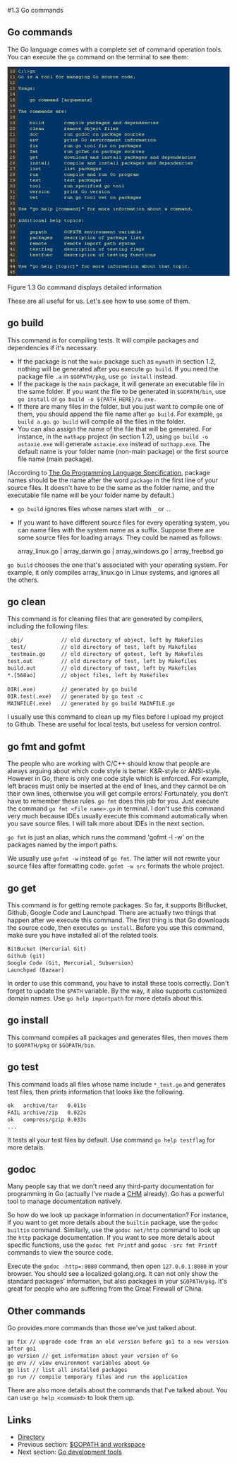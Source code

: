 #1.3 Go commands

## Go commands

The Go language comes with a complete set of command operation tools. You can execute the `go` command on the terminal to see them:

![](images/1.3.go.png?raw=true)

Figure 1.3 Go command displays detailed information

These are all useful for us. Let's see how to use some of them.

## go build

This command is for compiling tests. It will compile packages and dependencies if it's necessary.

- If the package is not the `main` package such as `mymath` in section 1.2, nothing will be generated after you execute `go build`. If you need the package file `.a` in `$GOPATH/pkg`, use `go install` instead.
- If the package is the `main` package, it will generate an executable file in the same folder. If you want the file to be generated in `$GOPATH/bin`, use `go install` or `go build -o ${PATH_HERE}/a.exe.`
- If there are many files in the folder, but you just want to compile one of them, you should append the file name after `go build`. For example, `go build a.go`. `go build` will compile all the files in the folder.
- You can also assign the name of the file that will be generated. For instance, in the `mathapp` project (in section 1.2), using `go build -o astaxie.exe` will generate `astaxie.exe` instead of `mathapp.exe`. The default name is your folder name (non-main package) or the first source file name (main package).

(According to [The Go Programming Language Specification](https://golang.org/ref/spec), package names should be the name after the word `package` in the first line of your source files. It doesn't have to be the same as the folder name, and the executable file name will be your folder name by default.)

- `go build` ignores files whose names start with `_` or `.`.
- If you want to have different source files for every operating system, you can name files with the system name as a suffix. Suppose there are some source files for loading arrays. They could be named as follows:

	array_linux.go | array_darwin.go | array_windows.go | array_freebsd.go

`go build` chooses the one that's associated with your operating system. For example, it only compiles array_linux.go in Linux systems, and ignores all the others.

## go clean

This command is for cleaning files that are generated by compilers, including the following files:

	_obj/            // old directory of object, left by Makefiles
	_test/           // old directory of test, left by Makefiles
	_testmain.go     // old directory of gotest, left by Makefiles
	test.out         // old directory of test, left by Makefiles
	build.out        // old directory of test, left by Makefiles
	*.[568ao]        // object files, left by Makefiles

	DIR(.exe)        // generated by go build
	DIR.test(.exe)   // generated by go test -c
	MAINFILE(.exe)   // generated by go build MAINFILE.go

I usually use this command to clean up my files before I upload my project to Github. These are useful for local tests, but useless for version control.

## go fmt and gofmt

The people who are working with C/C++ should know that people are always arguing about which code style is better: K&R-style or ANSI-style. However in Go, there is only one code style which is enforced. For example, left braces must only be inserted at the end of lines, and they cannot be on their own lines, otherwise you will get compile errors! Fortunately, you don't have to remember these rules. `go fmt` does this job for you. Just execute the command `go fmt <File name>.go` in terminal. I don't use this command very much because IDEs usually execute this command automatically when you save source files. I will talk more about IDEs in the next section.

`go fmt` is just an alias, which runs the command 'gofmt -l -w' on the packages named by the import paths.

We usually use `gofmt -w` instead of `go fmt`. The latter will not rewrite your source files after formatting code. `gofmt -w src` formats the whole project.

## go get

This command is for getting remote packages. So far, it supports BitBucket, Github, Google Code and Launchpad. There are actually two things that happen after we execute this command. The first thing is that Go downloads the source code, then executes `go install`. Before you use this command, make sure you have installed all of the related tools.

	BitBucket (Mercurial Git)
	Github (git)
	Google Code (Git, Mercurial, Subversion)
	Launchpad (Bazaar)

In order to use this command, you have to install these tools correctly. Don't forget to update the `$PATH` variable. By the way, it also supports customized domain names. Use `go help importpath` for more details about this.

## go install

This command compiles all packages and generates files, then moves them to `$GOPATH/pkg` or `$GOPATH/bin`.

## go test

This command loads all files whose name include `*_test.go` and generates test files, then prints information that looks like the following.

	ok   archive/tar   0.011s
	FAIL archive/zip   0.022s
	ok   compress/gzip 0.033s
	...

It tests all your test files by default. Use command `go help testflag` for more details.

## godoc

Many people say that we don't need any third-party documentation for programming in Go (actually I've made a [CHM](https://github.com/astaxie/godoc) already). Go has a powerful tool to manage documentation natively.

So how do we look up package information in documentation? For instance, if you want to get more details about the `builtin` package, use the `godoc builtin` command. Similarly, use the `godoc net/http` command to look up the `http` package documentation. If you want to see more details about specific functions, use the `godoc fmt Printf` and `godoc -src fmt Printf` commands to view the source code.

Execute the `godoc -http=:8080` command, then open `127.0.0.1:8080` in your browser. You should see a localized golang.org. It can not only show the standard packages' information, but also packages in your `$GOPATH/pkg`. It's great for people who are suffering from the Great Firewall of China.

## Other commands

Go provides more commands than those we've just talked about.

	go fix // upgrade code from an old version before go1 to a new version after go1
	go version // get information about your version of Go
	go env // view environment variables about Go
	go list // list all installed packages
	go run // compile temporary files and run the application

There are also more details about the commands that I've talked about. You can use `go help <command>` to look them up.

## Links

- [Directory](preface.md)
- Previous section: [$GOPATH and workspace](01.2.md)
- Next section: [Go development tools](01.4.md)

